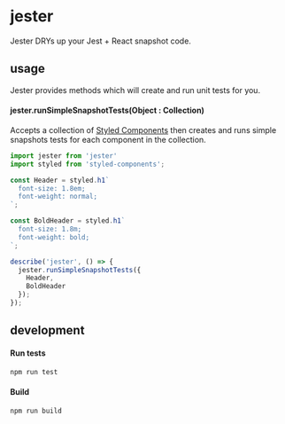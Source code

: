 # jester

Jester DRYs up your Jest + React snapshot code.

## usage

Jester provides methods which will create and run unit tests for you.

#### jester.runSimpleSnapshotTests(Object : Collection<StyledComponent>)

Accepts a collection of [Styled Components](https://github.com/styled-components/styled-components)
then creates and runs simple snapshots tests for each component in the collection.

```js
import jester from 'jester'
import styled from 'styled-components';

const Header = styled.h1`
  font-size: 1.8em;
  font-weight: normal;
`;

const BoldHeader = styled.h1`
  font-size: 1.8m;
  font-weight: bold;
`;

describe('jester', () => {
  jester.runSimpleSnapshotTests({
    Header,
    BoldHeader
  });
});
```
## development

#### Run tests

```bash
npm run test
```

#### Build

```bash
npm run build
```


